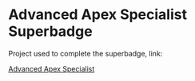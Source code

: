 # Advanced Apex Specialist Superbadge

Project used to complete the superbadge, link:

[Advanced Apex Specialist](https://trailhead.salesforce.com/content/learn/superbadges/superbadge_aap)